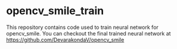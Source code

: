 # opencv_smile_train
This repository contains code used to train neural network for opencv_smile. You can checkout the final trained neural network at 
https://github.com/DevarakondaV/opencv_smile
